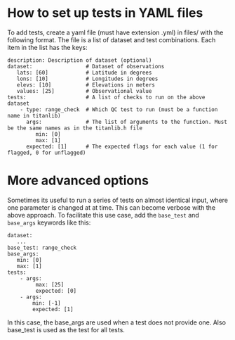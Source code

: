# How to set up tests in YAML files

To add tests, create a yaml file (must have extension .yml) in files/ with the following format. The file is a
list of dataset and test combinations. Each item in the list has the keys:

```
description: Description of dataset (optional)
dataset:                 # Dataset of observations
   lats: [60]            # Latitude in degrees
   lons: [10]            # Longitudes in degrees
   elevs: [10]           # Elevations in meters
   values: [25]          # Observational value
tests:                   # A list of checks to run on the above dataset
    - type: range_check  # Which QC test to run (must be a function name in titanlib)
      args:              # The list of arguments to the function. Must be the same names as in the titanlib.h file
         min: [0]
         max: [1]
      expected: [1]      # The expected flags for each value (1 for flagged, 0 for unflagged)
```

# More advanced options
Sometimes its useful to run a series of tests on almost identical input, where one parameter is changed at at
time. This can become verbose with the above approach. To facilitate this use case, add the `base_test` and
`base_args` keywords like this:

```
dataset:
   ...
base_test: range_check
base_args:
   min: [0]
   max: [1]
tests:
    - args:
         max: [25]
         expected: [0]
    - args:
        min: [-1]
        expected: [1]
```

In this case, the base_args are used when a test does not provide one. Also base_test is used as the test for
all tests.
